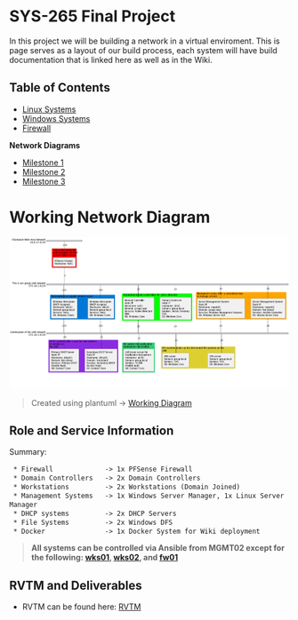 # SYS-265 Final Project
In this project we will be building a network in a virtual enviroment. This is page serves as a layout of our build process, each system will have build documentation that is linked here as well as in the Wiki.

## Table of Contents
 * [Linux Systems](https://github.com/AminDaoudi/Final-Project/wiki/Linux-Systems)
 * [Windows Systems](https://github.com/AminDaoudi/Final-Project/wiki/Windows-Systems)
 * [Firewall](https://github.com/AminDaoudi/Final-Project/wiki/fw)

 **Network Diagrams**

 * [Milestone 1](Images/milestone1_diagram.png)
 * [Milestone 2](https://www.youtube.com/watch?v=dQw4w9WgXcQ)
 * [Milestone 3](<Images/Working Network Diagram.png>)

 # Working Network Diagram
 ![Working Diagram](<Images/Working Network Diagram.png>)
 > Created using plantuml -> [Working Diagram](Working_Network_Diagram.plantuml)
 
 ## Role and Service Information
Summary: 
```
 * Firewall             -> 1x PFSense Firewall
 * Domain Controllers   -> 2x Domain Controllers
 * Workstations         -> 2x Workstations (Domain Joined)
 * Management Systems   -> 1x Windows Server Manager, 1x Linux Server Manager
 * DHCP systems         -> 2x DHCP Servers 
 * File Systems         -> 2x Windows DFS
 * Docker               -> 1x Docker System for Wiki deployment
 ```
> **All systems can be controlled via Ansible from MGMT02 except for the following: [wks01](https://github.com/AminDaoudi/Final-Project/wiki/w1), [wks02](https://github.com/AminDaoudi/Final-Project/wiki/w2), and [fw01](https://github.com/AminDaoudi/Final-Project/wiki/fw)**

 ## RVTM and Deliverables
  * RVTM can be found here: [RVTM](https://github.com/AminDaoudi/Final-Project/wiki/RVTM)
